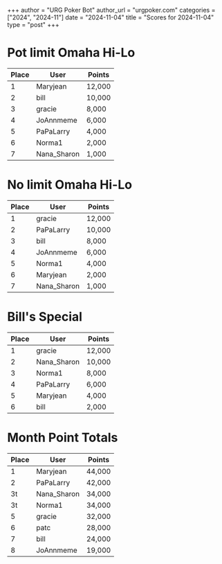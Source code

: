+++
author = "URG Poker Bot"
author_url = "urgpoker.com"
categories = ["2024", "2024-11"]
date = "2024-11-04"
title = "Scores for 2024-11-04"
type = "post"
+++
# Pot limit Omaha Hi-Lo

| Place | User | Points |
|-------|------|--------|
| 1 | Maryjean | 12,000 |
| 2 | bill | 10,000 |
| 3 | gracie | 8,000 |
| 4 | JoAnnmeme | 6,000 |
| 5 | PaPaLarry | 4,000 |
| 6 | Norma1 | 2,000 |
| 7 | Nana_Sharon | 1,000 |

# No limit Omaha Hi-Lo

| Place | User | Points |
|-------|------|--------|
| 1 | gracie | 12,000 |
| 2 | PaPaLarry | 10,000 |
| 3 | bill | 8,000 |
| 4 | JoAnnmeme | 6,000 |
| 5 | Norma1 | 4,000 |
| 6 | Maryjean | 2,000 |
| 7 | Nana_Sharon | 1,000 |

# Bill's Special

| Place | User | Points |
|-------|------|--------|
| 1 | gracie | 12,000 |
| 2 | Nana_Sharon | 10,000 |
| 3 | Norma1 | 8,000 |
| 4 | PaPaLarry | 6,000 |
| 5 | Maryjean | 4,000 |
| 6 | bill | 2,000 |

# Month Point Totals

| Place | User | Points |
|-------|------|--------|
| 1 | Maryjean | 44,000 |
| 2 | PaPaLarry | 42,000 |
| 3t | Nana_Sharon | 34,000 |
| 3t | Norma1 | 34,000 |
| 5 | gracie | 32,000 |
| 6 | patc | 28,000 |
| 7 | bill | 24,000 |
| 8 | JoAnnmeme | 19,000 |
